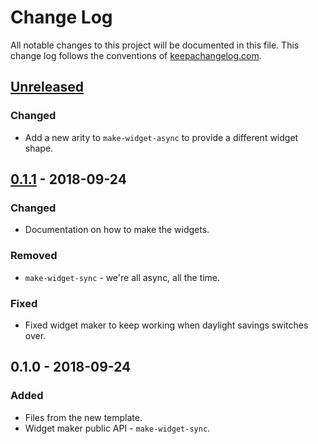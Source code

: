 # Change Log
All notable changes to this project will be documented in this file. This change log follows the conventions of [keepachangelog.com](http://keepachangelog.com/).

## [Unreleased]
### Changed
- Add a new arity to `make-widget-async` to provide a different widget shape.

## [0.1.1] - 2018-09-24
### Changed
- Documentation on how to make the widgets.

### Removed
- `make-widget-sync` - we're all async, all the time.

### Fixed
- Fixed widget maker to keep working when daylight savings switches over.

## 0.1.0 - 2018-09-24
### Added
- Files from the new template.
- Widget maker public API - `make-widget-sync`.

[Unreleased]: https://github.com/your-name/telog/compare/0.1.1...HEAD
[0.1.1]: https://github.com/your-name/telog/compare/0.1.0...0.1.1
